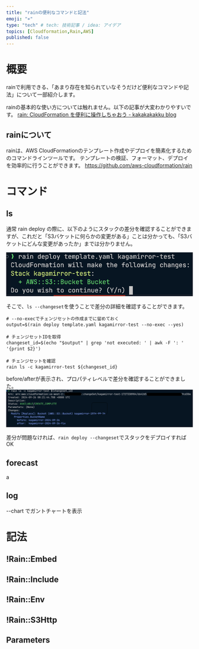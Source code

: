 ```yaml
---
title: "rainの便利なコマンドと記法"
emoji: "☔️"
type: "tech" # tech: 技術記事 / idea: アイデア
topics: [Cloudformation,Rain,AWS]
published: false
---
```


# 概要

rainで利用できる、「あまり存在を知られていなそうだけど便利なコマンドや記法」について一部紹介します。

rainの基本的な使い方については触れません。以下の記事が大変わかりやすいです。
[rain: CloudFormation を便利に操作しちゃおう \- kakakakakku blog](https://kakakakakku.hatenablog.com/entry/2023/05/05/110658)

## rainについて

rainは、AWS CloudFormationのテンプレート作成やデプロイを簡素化するためのコマンドラインツールです。
テンプレートの検証、フォーマット、デプロイを効率的に行うことができます。
https://github.com/aws-cloudformation/rain


# コマンド

## ls

通常 rain deploy の際に、以下のようにスタックの差分を確認することができますが、これだと「S3バケットに何らかの変更がある」ことは分かっても、「S3バケットにどんな変更があったか」までは分かりません。

![aaa](/images/スクリーンショット%202024-09-26%2017.13.09.png)

そこで、`ls --changeset`を使うことで差分の詳細を確認することができます。

```console
# --no-execでチェンジセットの作成までに留めておく
output=$(rain deploy template.yaml kagamirror-test --no-exec --yes)

# チェンジセットIDを取得
changeset_id=$(echo "$output" | grep 'not executed: ' | awk -F ': ' '{print $2}')

# チェンジセットを確認
rain ls -c kagamirror-test ${changeset_id}
```

before/afterが表示され、プロパティレベルで差分を確認することができました。
![aaa](/images/スクリーンショット%202024-09-26%2017.25.16.png)

差分が問題なければ、`rain deploy --changeset`でスタックをデプロイすればOK

## forecast

a

## log

--chart でガントチャートを表示

# 記法

## !Rain::Embed

## !Rain::Include

## !Rain::Env

## !Rain::S3Http

## Parameters